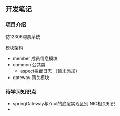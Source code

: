 ## 开发笔记

### 项目介绍
 仿12306购票系统

模块架构
- member 成员信息模块
- common 公共类
  - aspect拦截日志 （暂未添加）
- gateway 网关模块


### 待学习知识点
- springGateway与Zuul的底层实现区别    NIO相关知识
- 